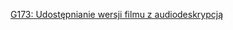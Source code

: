 [G173: Udostępnianie wersji filmu z audiodeskrypcją](https://www.w3.org/WAI/WCAG21/Techniques/general/G173)